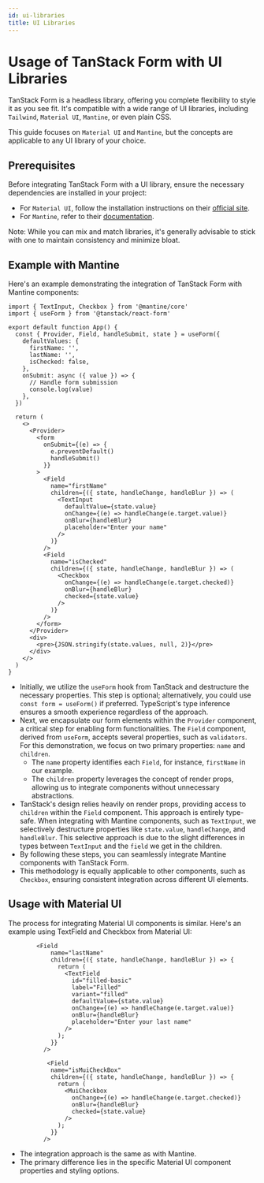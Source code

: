 ```yaml
---
id: ui-libraries
title: UI Libraries
---
```


# Usage of TanStack Form with UI Libraries

TanStack Form is a headless library, offering you complete flexibility to style it as you see fit. It's compatible with a wide range of UI libraries, including `Tailwind`, `Material UI`, `Mantine`, or even plain CSS.

This guide focuses on `Material UI` and `Mantine`, but the concepts are applicable to any UI library of your choice.

## Prerequisites

Before integrating TanStack Form with a UI library, ensure the necessary dependencies are installed in your project:

- For `Material UI`, follow the installation instructions on their [official site](https://mui.com/material-ui/getting-started/).
- For `Mantine`, refer to their [documentation](https://mantine.dev/).

Note: While you can mix and match libraries, it's generally advisable to stick with one to maintain consistency and minimize bloat.

## Example with Mantine

Here's an example demonstrating the integration of TanStack Form with Mantine components:

```tsx
import { TextInput, Checkbox } from '@mantine/core'
import { useForm } from '@tanstack/react-form'

export default function App() {
  const { Provider, Field, handleSubmit, state } = useForm({
    defaultValues: {
      firstName: '',
      lastName: '',
      isChecked: false,
    },
    onSubmit: async ({ value }) => {
      // Handle form submission
      console.log(value)
    },
  })

  return (
    <>
      <Provider>
        <form
          onSubmit={(e) => {
            e.preventDefault()
            handleSubmit()
          }}
        >
          <Field
            name="firstName"
            children={({ state, handleChange, handleBlur }) => (
              <TextInput
                defaultValue={state.value}
                onChange={(e) => handleChange(e.target.value)}
                onBlur={handleBlur}
                placeholder="Enter your name"
              />
            )}
          />
          <Field
            name="isChecked"
            children={({ state, handleChange, handleBlur }) => (
              <Checkbox
                onChange={(e) => handleChange(e.target.checked)}
                onBlur={handleBlur}
                checked={state.value}
              />
            )}
          />
        </form>
      </Provider>
      <div>
        <pre>{JSON.stringify(state.values, null, 2)}</pre>
      </div>
    </>
  )
}
```

- Initially, we utilize the `useForm` hook from TanStack and destructure the necessary properties. This step is optional; alternatively, you could use `const form = useForm()` if preferred. TypeScript's type inference ensures a smooth experience regardless of the approach.
- Next, we encapsulate our form elements within the `Provider` component, a critical step for enabling form functionalities. The `Field` component, derived from `useForm`, accepts several properties, such as `validators`. For this demonstration, we focus on two primary properties: `name` and `children`.
  - The `name` property identifies each `Field`, for instance, `firstName` in our example.
  - The `children` property leverages the concept of render props, allowing us to integrate components without unnecessary abstractions.
- TanStack's design relies heavily on render props, providing access to `children` within the `Field` component. This approach is entirely type-safe. When integrating with Mantine components, such as `TextInput`, we selectively destructure properties like `state.value`, `handleChange`, and `handleBlur`. This selective approach is due to the slight differences in types between `TextInput` and the `field` we get in the children.
- By following these steps, you can seamlessly integrate Mantine components with TanStack Form.
- This methodology is equally applicable to other components, such as `Checkbox`, ensuring consistent integration across different UI elements.

## Usage with Material UI

The process for integrating Material UI components is similar. Here's an example using TextField and Checkbox from Material UI:

```tsx
        <Field
            name="lastName"
            children={({ state, handleChange, handleBlur }) => {
              return (
                <TextField
                  id="filled-basic"
                  label="Filled"
                  variant="filled"
                  defaultValue={state.value}
                  onChange={(e) => handleChange(e.target.value)}
                  onBlur={handleBlur}
                  placeholder="Enter your last name"
                />
              );
            }}
          />

           <Field
            name="isMuiCheckBox"
            children={({ state, handleChange, handleBlur }) => {
              return (
                <MuiCheckbox
                  onChange={(e) => handleChange(e.target.checked)}
                  onBlur={handleBlur}
                  checked={state.value}
                />
              );
            }}
          />

```

- The integration approach is the same as with Mantine.
- The primary difference lies in the specific Material UI component properties and styling options.
